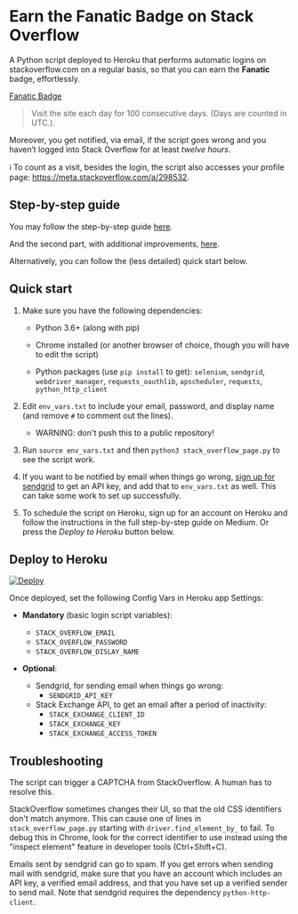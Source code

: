 # Earn the Fanatic Badge on Stack Overflow

A Python script deployed to Heroku that performs automatic logins on stackoverflow.com on a regular basis, so that you can earn the **Fanatic** badge, effortlessly.

[Fanatic Badge](https://stackoverflow.com/help/badges/83/fanatic)
> Visit the site each day for 100 consecutive days. (Days are counted in UTC.).

Moreover, you get notified, via email, if the script goes wrong and you haven’t logged into Stack Overflow for at least _twelve hours_.

ℹ️ To count as a visit, besides the login, the script also accesses your profile page: https://meta.stackoverflow.com/a/298532.

## Step-by-step guide

You may follow the step-by-step guide [here](https://medium.com/coders-do-read/earn-the-fanatic-badge-on-stack-overflow-828d2c46930).

And the second part, with additional improvements, [here](https://medium.com/coders-do-read/fanatic-badge-on-stack-overflow-part-two-email-notification-820f5394f8f0).

Alternatively, you can follow the (less detailed) quick start below.

## Quick start

1. Make sure you have the following dependencies:

    - Python 3.6+ (along with pip)

    - Chrome installed (or another browser of choice, though you will have to edit the script)

    - Python packages (use `pip install` to get): `selenium`, `sendgrid`, `webdriver_manager`, `requests_oauthlib`, `apscheduler`, `requests`, `python_http_client`

2. Edit `env_vars.txt` to include your email, password, and display name (and remove `#` to comment out the lines).

    - WARNING: don't push this to a public repository!

3. Run `source env_vars.txt` and then `python3 stack_overflow_page.py` to see the script work.

4. If you want to be notified by email when things go wrong, [sign up for sendgrid](https://signup.sendgrid.com/) to get an API key, and add that to `env_vars.txt` as well. This can take some work to set up successfully.

5. To schedule the script on Heroku, sign up for an account on Heroku and follow the instructions in the full step-by-step guide on Medium. Or press the _Deploy to Heroku_ button below.

## Deploy to Heroku

[![Deploy](https://www.herokucdn.com/deploy/button.svg)](https://heroku.com/deploy?template=https://github.com/alexsomai/stackoverflow-fanatic-badge/tree/master)

Once deployed, set the following Config Vars in Heroku app Settings:

* **Mandatory** (basic login script variables):
  * `STACK_OVERFLOW_EMAIL`
  * `STACK_OVERFLOW_PASSWORD`
  * `STACK_OVERFLOW_DISLAY_NAME`

* **Optional**:
  * Sendgrid, for sending email when things go wrong:
    * `SENDGRID_API_KEY`
  * Stack Exchange API, to get an email after a period of inactivity:    
    * `STACK_EXCHANGE_CLIENT_ID`
    * `STACK_EXCHANGE_KEY`
    * `STACK_EXCHANGE_ACCESS_TOKEN`


## Troubleshooting

The script can trigger a CAPTCHA from StackOverflow. A human has to resolve this.

StackOverflow sometimes changes their UI, so that the old CSS identifiers don't match anymore. This can cause one of lines in `stack_overflow_page.py` starting with `driver.find_element_by_` to fail. To debug this in Chrome, look for the correct identifier to use instead using the "inspect element" feature in developer tools (Ctrl+Shift+C).

Emails sent by sendgrid can go to spam. If you get errors when sending mail with sendgrid, make sure that you have an account which includes an API key, a verified email address, and that you have set up a verified sender to send mail. Note that sendgrid requires the dependency `python-http-client`.
